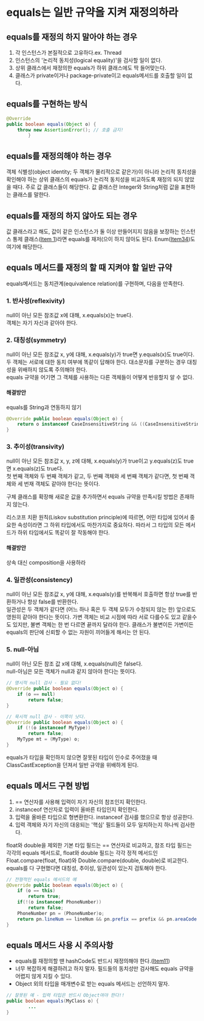 # equals는 일반 규약을 지켜 재정의하라
## equals를 재정의 하지 말아야 하는 경우
1. 각 인스턴스가 본질적으로 고유하다.ex. Thread
2. 인스턴스의 '논리적 동치성(logical equality)'을 검사할 일이 없다.
3. 상위 클래스에서 재정의한 equals가 하위 클래스에도 딱 들어맞는다.
4. 클래스가 private이거나 package-private이고 equals메서드를 호출할 일이 없다.

## equals를 구현하는 방식
```java
@Override
public boolean equals(Object o) {
    throw new AssertionError(); // 호출 금지!
        }
```

## equals를 재정의해야 하는 경우
객체 식별성(object identity; 두 객체가 물리적으로 같은가)이 아니라 논리적 동치성을 확인해야 하는 상위 클래스의 equals가 논리적 동치성을 비교하도록 재정의 되지 않았을 때다. 주로 값 클래스들이 해당한다. 값 클래스란 Integer와 String처럼 값을 표현하는 클래스를 말한다.

## equals를 재정의 하지 않아도 되는 경우
값 클래스라고 해도, 값이 같은 인스턴스가 둘 이상 만들어지지 않음을 보장하는 인스턴스 통제 클래스([Item 1]())라면 equals를 재저(으이 하지 않아도 된다. Enum([Item34]())도 여기에 해당한다.

## equals 메서드를 재정의 할 때 지켜야 할 일반 규약
equals메서드는 동치관계(equivalence relation)를 구현하며, 다음을 만족한다.

### 1. 반사성(reflexivity)
null이 아닌 모든 참조값 x에 대해, x.equals(x)는 true다.</br>
객체는 자기 자신과 같아야 한다.</br>
### 2. 대칭성(symmetry)
null이 아닌 모든 참조값 x, y에 대해, x.equals(y)가 true면 y.equals(x)도 true이다.</br>
두 객체는 서로에 대한 동치 여부에 똑같이 답해야 한다. 대소문자를 구분하는 경우 대칭성을 위배하지 않도록 주의해야 한다.</br>
equals 규약을 어기면 그 객체를 사용하는 다른 객체들이 어떻게 반응할지 알 수 없다.</br>

#### 해결방안
equals를 String과 연동하지 않기
```java
@Override public boolean equals(Object o) {
    return o instanceof CaseInsensitiveString && ((CaseInsensitiveString) o).s.equalsIgnoreCase(s);
}
```

### 3. 추이성(transivity)
null이 아닌 모든 참조값 x, y, z에 대해, x.equals(y)가 true이고 y.equals(z)도 true면 x.equals(z)도 true다.</br>
첫 번째 객체와 두 번째 객체가 같고, 두 번째 객체와 세 번째 객체가 같다면, 첫 번째 객체와 세 번재 객체도 같아야 한다는 뜻이다.

구체 클래스를 확장해 새로운 값을 추가하면서 equals 규약을 만족시킬 방법은 존재하지 않는다. 

리스코프 치환 원칙(Liskov substitution principle)에 따르면, 어떤 타입에 있어서 중요한 속성이라면 그 하위 타입에서도 마찬가지로 중요하다. 따라서 그 타입의 모든 메서드가 하위 타입에서도 똑같이 잘 작동해야 한다.

#### 해결방안
상속 대신 composition을 사용하라

### 4. 일관성(consistency)
null이 아닌 모든 참조값 x, y에 대해, x.equals(y)를 반복해서 호출하면 항상 true를 반환하거나 항상 false를 반환한다.</br>
일관성은 두 객체가 같다면 (어느 하나 혹은 두 객체 모두가 수정되지 않는 한) 앞으로도 영원히 같아야 한다는 뜻이다. 가변 객체는 비교 시점에 따라 서로 다를수도 있고 같을수도 있지만, 불변 객체는 한 번 다르면 끝까지 달라야 한다. 클래스가 불변이든 가변이든 equals의 판단에 신뢰할 수 없는 자원이 끼어들게 해서는 안 된다.
### 5. null-아님
null이 아닌 모든 참조 값 x에 대해, x.equals(null)은 false다.</br>
null-아님은 모든 객체가 null과 같지 않아야 한다는 뜻이다.
```java
// 명시적 null 검사 - 필요 없다!
@Override public boolean equals(Object o) {
    if (o == null) 
        return false;
}

// 묵시적 null 검사 - 이쪽이 낫다.
@Override public boolean equals(Object o) {
    if (!(o instanceof MyType))
        return false;
    MyType mt = (MyType) o;
}
```
equals가 타입을 확인하지 않으면 잘못된 타입이 인수로 주어졌을 때 ClassCastException을 던져서 일반 규약을 위배하게 된다.

## equals 메서드 구현 방법
1. == 연산자를 사용해 입력이 자기 자신의 참조인지 확인한다.
2. instanceof 연산자로 입력이 올바른 타입인지 확인한다.
3. 입력을 올바른 타입으로 형변환한다. instanceof 검사를 했으므로 항상 성공한다.
4. 입력 객체와 자기 자신의 대응되는 '핵심' 필드들이 모두 일치하는지 하나씩 검사한다.

float와 double을 제외한 기본 타입 필드는 == 연산자로 비교하고, 참조 타입 필드는 각각의 equals 메서드로, float와 double 필드는 각각 정적 메서드인 Float.compare(float, float)와 Double.compare(double, double)로 비교한다.</br>
equals를 다 구현했다면 대칭성, 추이성, 일관성이 있는지 검토해야 한다.

```java
// 전형적인 equals 메서드의 예
@Override public boolean equals(Object o) {
    if (o == this)
        return true;
    if(!(o instanceof PhoneNumber))
        return false;
    PhoneNumber pn = (PhoneNumber)o;
    return pn.lineNum == lineNum && pn.prefix == prefix && pn.areaCode == areaCode;
}
```

## equals 메서드 사용 시 주의사항
- equals를 재정의할 땐 hashCode도 반드시 재정의해야 한다.([Item11]())
- 너무 복잡하게 해결하려고 하지 말자. 필드들의 동치성만 검사해도 equals 규약을 어렵지 않게 지킬 수 있다.
- Object 외의 타입을 매개변수로 받는 equals 메서드는 선언하지 말자.
```java
// 잘못된 예 - 입력 타입은 반드시 Object여야 한다!!
public boolean equals(MyClass o) {
        ...
}
```